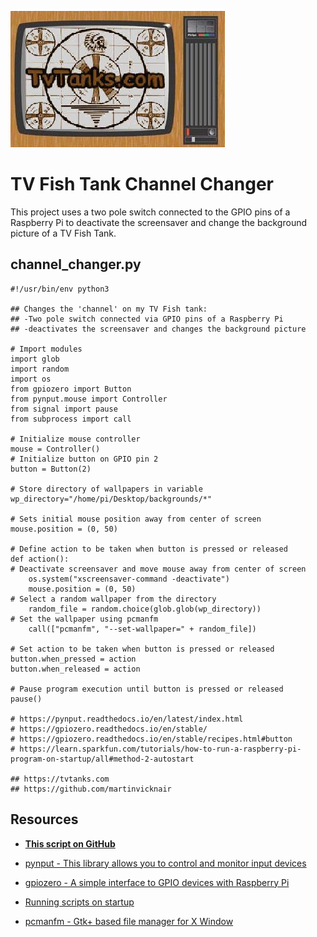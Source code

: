 ![TvTank logo](/assets/images/tvtanktv.JPG)

# TV Fish Tank Channel Changer

This project uses a two pole switch connected to the GPIO pins of a Raspberry Pi to deactivate the screensaver and change the background picture of a TV Fish Tank.

## channel_changer.py

```
#!/usr/bin/env python3

## Changes the 'channel' on my TV Fish tank:
## -Two pole switch connected via GPIO pins of a Raspberry Pi
## -deactivates the screensaver and changes the background picture

# Import modules
import glob
import random
import os
from gpiozero import Button
from pynput.mouse import Controller
from signal import pause
from subprocess import call

# Initialize mouse controller 
mouse = Controller()  
# Initialize button on GPIO pin 2 
button = Button(2)    

# Store directory of wallpapers in variable 
wp_directory="/home/pi/Desktop/backgrounds/*"

# Sets initial mouse position away from center of screen 
mouse.position = (0, 50)

# Define action to be taken when button is pressed or released 
def action():  
# Deactivate screensaver and move mouse away from center of screen 
    os.system("xscreensaver-command -deactivate")  
    mouse.position = (0, 50)  
# Select a random wallpaper from the directory 
    random_file = random.choice(glob.glob(wp_directory))
# Set the wallpaper using pcmanfm  
    call(["pcmanfm", "--set-wallpaper=" + random_file])  

# Set action to be taken when button is pressed or released 
button.when_pressed = action  
button.when_released = action  

# Pause program execution until button is pressed or released 
pause()  

# https://pynput.readthedocs.io/en/latest/index.html
# https://gpiozero.readthedocs.io/en/stable/
# https://gpiozero.readthedocs.io/en/stable/recipes.html#button
# https://learn.sparkfun.com/tutorials/how-to-run-a-raspberry-pi-program-on-startup/all#method-2-autostart

## https://tvtanks.com
## https://github.com/martinvicknair
```

## Resources

- **[This script on GitHub](https://github.com/martinvicknair/tvtanks.com/tree/main/assets/scripts)**  

- [pynput - This library allows you to control and monitor input devices](https://pynput.readthedocs.io/en/latest/index.html)
- [gpiozero - A simple interface to GPIO devices with Raspberry Pi](https://gpiozero.readthedocs.io/en/stable/)
- [Running scripts on startup](https://learn.sparkfun.com/tutorials/how-to-run-a-raspberry-pi-program-on-startup/all#method-2-autostart)
- [pcmanfm - Gtk+ based file manager for X Window](https://www.mankier.com/1/pcmanfm)
